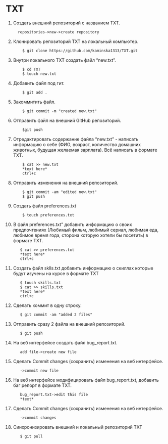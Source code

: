 # TXT
 1. Создать внешний репозиторий c названием TXT.
    
          repositories->new->create repository
          
 2. Клонировать репозиторий TXT на локальный компьютер.
		
	        $ git clone https://github.com/kaminska1313/TXT.git

 3. Внутри локального TXT создать файл “new.txt”.
		
	        $ cd TXT
	        $ touch new.txt

 4. Добавить файл под гит.
		
	        $ git add .

 5. Закоммитить файл.
		
	        $ git commit -m "created new.txt"

 6. Отправить файл на внешний GitHub репозиторий.
		
	        $git push

 7. Отредактировать содержание файла “new.txt” - написать информацию о себе (ФИО, возраст, количество домашних животных, будущая желаемая зарплата). Всё написать в формате TXT.
		
	        $ cat >> new.txt
	        *text here*
	        ctrl+c

 8. Отправить изменения на внешний репозиторий.
		
	        $ git commit -am "edited new.txt"
	        $ git push

 9. Создать файл preferences.txt
		
	        $ touch preferences.txt

 10. В файл preferences.txt” добавить информацию о своих предпочтениях (Любимый фильм, любимый сериал, любимая еда, любимое время года, сторона которую хотели бы посетить) в формате TXT.
		
	        $ cat >> preferences.txt
	        *text here*
	        ctrl+c

 11. Создать файл sklls.txt добавить информацию о скиллах которые будут изучены на курсе в формате TXT
		
	        $ touch skills.txt
	        $ cat >> skills.txt
	        *text here*
	        ctrl+c

 12. Сделать коммит в одну строку.
		
	        $ git commit -am "added 2 files"

 13. Отправить сразу 2 файла на внешний репозиторий.
		
	        $ git push

 14. На веб интерфейсе создать файл bug_report.txt.
		
	        add file->create new file

 15. Сделать Commit changes (сохранить) изменения на веб интерфейсе.
		
	        ->commit new file

 16. На веб интерфейсе модифицировать файл bug_report.txt, добавить баг репорт в формате TXT.
		
	        bug_report.txt->edit this file
	        *text*

 17. Сделать Commit changes (сохранить) изменения на веб интерфейсе.
		
	        ->commit changes

 18. Синхронизировать внешний и локальный репозиторий TXT
		
	        $ git pull
